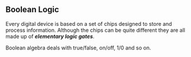 ## Boolean Logic

Every digital device is based on a set of chips designed to store
and process information. Although the chips can be quite different
they are all made up of ***elementary logic gates***.

Boolean algebra deals with true/false, on/off, 1/0 and so on.

